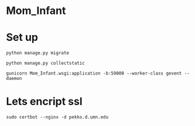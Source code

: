 # Mom_Infant

# Set up

`python manage.py migrate`

`python manage.py collectstatic`

`gunicorn Mom_Infant.wsgi:application -b:59000 --worker-class gevent --daemon`

# Lets encript ssl 
`sudo certbot --nginx -d pekko.d.umn.edu`